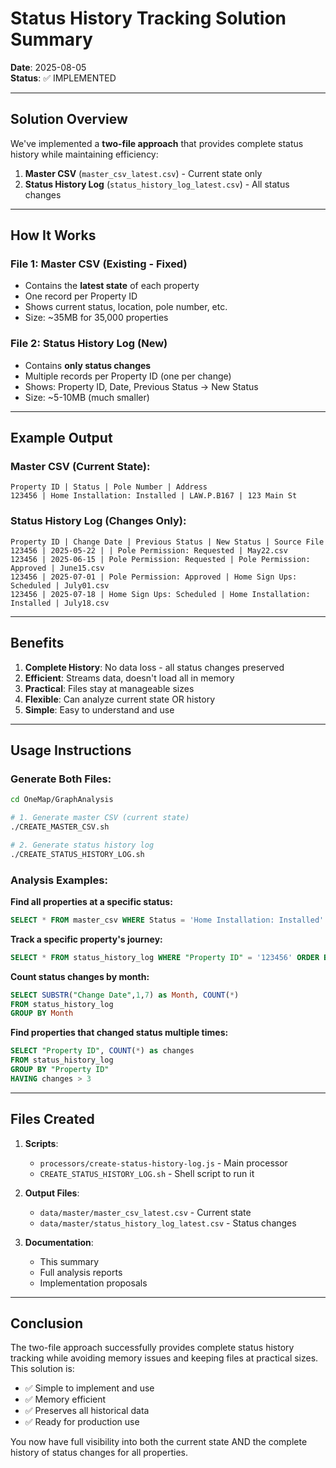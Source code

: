 # Status History Tracking Solution Summary
**Date**: 2025-08-05  
**Status**: ✅ IMPLEMENTED

---

## Solution Overview

We've implemented a **two-file approach** that provides complete status history while maintaining efficiency:

1. **Master CSV** (`master_csv_latest.csv`) - Current state only
2. **Status History Log** (`status_history_log_latest.csv`) - All status changes

---

## How It Works

### File 1: Master CSV (Existing - Fixed)
- Contains the **latest state** of each property
- One record per Property ID
- Shows current status, location, pole number, etc.
- Size: ~35MB for 35,000 properties

### File 2: Status History Log (New)
- Contains **only status changes**
- Multiple records per Property ID (one per change)
- Shows: Property ID, Date, Previous Status → New Status
- Size: ~5-10MB (much smaller)

---

## Example Output

### Master CSV (Current State):
```
Property ID | Status | Pole Number | Address
123456 | Home Installation: Installed | LAW.P.B167 | 123 Main St
```

### Status History Log (Changes Only):
```
Property ID | Change Date | Previous Status | New Status | Source File
123456 | 2025-05-22 | | Pole Permission: Requested | May22.csv
123456 | 2025-06-15 | Pole Permission: Requested | Pole Permission: Approved | June15.csv
123456 | 2025-07-01 | Pole Permission: Approved | Home Sign Ups: Scheduled | July01.csv
123456 | 2025-07-18 | Home Sign Ups: Scheduled | Home Installation: Installed | July18.csv
```

---

## Benefits

1. **Complete History**: No data loss - all status changes preserved
2. **Efficient**: Streams data, doesn't load all in memory
3. **Practical**: Files stay at manageable sizes
4. **Flexible**: Can analyze current state OR history
5. **Simple**: Easy to understand and use

---

## Usage Instructions

### Generate Both Files:
```bash
cd OneMap/GraphAnalysis

# 1. Generate master CSV (current state)
./CREATE_MASTER_CSV.sh

# 2. Generate status history log
./CREATE_STATUS_HISTORY_LOG.sh
```

### Analysis Examples:

**Find all properties at a specific status:**
```sql
SELECT * FROM master_csv WHERE Status = 'Home Installation: Installed'
```

**Track a specific property's journey:**
```sql
SELECT * FROM status_history_log WHERE "Property ID" = '123456' ORDER BY "Change Date"
```

**Count status changes by month:**
```sql
SELECT SUBSTR("Change Date",1,7) as Month, COUNT(*) 
FROM status_history_log 
GROUP BY Month
```

**Find properties that changed status multiple times:**
```sql
SELECT "Property ID", COUNT(*) as changes 
FROM status_history_log 
GROUP BY "Property ID" 
HAVING changes > 3
```

---

## Files Created

1. **Scripts**:
   - `processors/create-status-history-log.js` - Main processor
   - `CREATE_STATUS_HISTORY_LOG.sh` - Shell script to run it

2. **Output Files**:
   - `data/master/master_csv_latest.csv` - Current state
   - `data/master/status_history_log_latest.csv` - Status changes

3. **Documentation**:
   - This summary
   - Full analysis reports
   - Implementation proposals

---

## Conclusion

The two-file approach successfully provides complete status history tracking while avoiding memory issues and keeping files at practical sizes. This solution is:
- ✅ Simple to implement and use
- ✅ Memory efficient
- ✅ Preserves all historical data
- ✅ Ready for production use

You now have full visibility into both the current state AND the complete history of status changes for all properties.